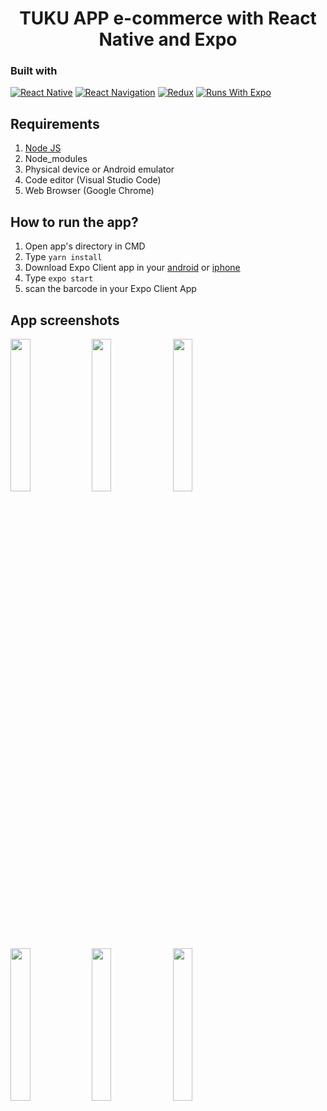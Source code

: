 <h1 align="center">TUKU APP e-commerce with React Native and Expo</h1>

<h3 align="center>Shop with TUKU APP! shop with trusted store around the world with just touch in your hand</h3>

TUKU APP is an e-commerce app that serve you simple, intuitive and great user experience

## Built with
[![React Native](https://img.shields.io/badge/React_Native-0.63.3-blue.svg?style=rounded-square)](https://reactnative.dev/)
[![React Navigation](https://img.shields.io/badge/React_Navigation-v5.8.10-purple.svg?style=rounded-square)](https://reactnavigation.org/)
[![Redux](https://img.shields.io/badge/Redux-v4.0.5-purple.svg?style=rounded-square)](https://redux.js.org/)
[![Runs With Expo](https://img.shields.io/badge/Runs%20with%20Expo-000.svg?style=flat&logo=EXPO&labelColor=ffffff&logoColor=000)](https://github.com/expo/expo)

## Requirements
1. <a href="https://nodejs.org/en/download/">Node JS</a>
2. Node_modules
3. Physical device or Android emulator
4. Code editor (Visual Studio Code)
5. Web Browser (Google Chrome)

## How to run the app?
1. Open app's directory in CMD
2. Type `yarn install`
3. Download Expo Client app in your <a href="https://play.google.com/store/apps/details?id=host.exp.exponent&hl=in&gl=US">android</a> or <a href="https://apps.apple.com/us/app/expo-client/id982107779">iphone</a>
4. Type `expo start`
5. scan the barcode in your Expo Client App

## App screenshots
<img src='https://drive.google.com/uc?id=1vTgepseBOmoK4GFHIvR-km2POTGmpQYE' width='25%'> <img src='https://drive.google.com/uc?id=1vNT-znIB6xAWJ3yKLkBPknf_R1RGHeJL' width='25%'>
<img src='https://drive.google.com/uc?id=1vNcDgIp1zBe1vOn4IwUO2QDdIrp0l1Pj' width='25%'> <img src='https://drive.google.com/uc?id=1vLB34WSRo1WZrMGBVD7j2SMckhyv09qM' width='25%'>
<img src='https://drive.google.com/uc?id=1vPif7rNJMk3r7Ho5dlk5xsKdmIvBi5g2' width='25%'> <img src='https://drive.google.com/uc?id=1vhjoy0F9kOXFTuNTMZ8JH33eFs5B5Ih0' width='25%'>
